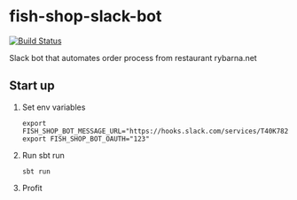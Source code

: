 # fish-shop-slack-bot


[![Build Status](https://travis-ci.com/jakub-tucek/fish-shop-slack-bot.svg?branch=master)](https://travis-ci.com/jakub-tucek/fish-shop-slack-bot)

Slack bot that automates order process from restaurant rybarna.net


## Start up

1. Set env variables 
    ```
    export FISH_SHOP_BOT_MESSAGE_URL="https://hooks.slack.com/services/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"
    export FISH_SHOP_BOT_OAUTH="123"
    ```
2. Run sbt run
    ```
    sbt run
    ```
3. Profit